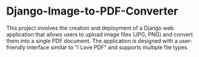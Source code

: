 # Django-Image-to-PDF-Converter
This project involves the creation and deployment of a Django web application that allows users to upload image files (JPG, PNG) and convert them into a single PDF document. The application is designed with a user-friendly interface similar to "I Love PDF" and supports multiple file types. 

